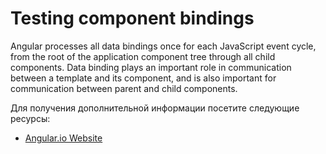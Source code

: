# Testing component bindings

Angular processes all data bindings once for each JavaScript event cycle, from the root of the application component tree through all child components. Data binding plays an important role in communication between a template and its component, and is also important for communication between parent and child components.

Для получения дополнительной информации посетите следующие ресурсы:

- [Angular.io Website](https://angular.io/guide/architecture-components)
